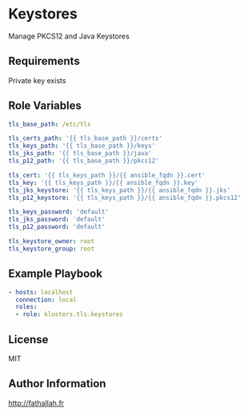 Keystores
=========

Manage PKCS12 and Java Keystores

Requirements
------------

Private key exists

Role Variables
--------------

```yaml
tls_base_path: /etc/tls

tls_certs_path: '{{ tls_base_path }}/certs'
tls_keys_path: '{{ tls_base_path }}/keys'
tls_jks_path: '{{ tls_base_path }}/java'
tls_p12_path: '{{ tls_base_path }}/pkcs12'

tls_cert: '{{ tls_keys_path }}/{{ ansible_fqdn }}.cert'
tls_key: '{{ tls_keys_path }}/{{ ansible_fqdn }}.key'
tls_jks_keystore: '{{ tls_keys_path }}/{{ ansible_fqdn }}.jks'
tls_p12_keystore: '{{ tls_keys_path }}/{{ ansible_fqdn }}.pkcs12'

tls_keys_password: 'default'
tls_jks_password: 'default'
tls_p12_password: 'default'

tls_keystore_owner: root
tls_keystore_group: root
```

Example Playbook
----------------

```yaml
- hosts: localhost
  connection: local
  roles:
  - role: klusters.tls.keystores
```

License
-------

MIT

Author Information
------------------

http://fathallah.fr
